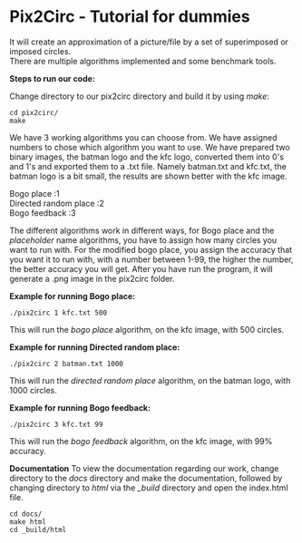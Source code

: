 # Pix2Circ - Tutorial for dummies 
It will create an approximation of a picture/file by a set of superimposed or imposed circles. <br />
There are multiple algorithms implemented and some benchmark tools.<br />


**Steps to run our code:** <br />

Change directory to our pix2circ directory and build it by using *make*:

```
cd pix2circ/
make 
``` 
We have 3 working algorithms you can choose from. We have assigned numbers to chose which algorithm you want to use. We have prepared two binary images, the batman logo and the kfc logo, converted them into 0's and 1's and exported them to a .txt file. Namely batman.txt and kfc.txt, the batman logo is a bit small, the results are shown better with the kfc image. <br />

Bogo place            :1 <br />
Directed random place :2 <br />
Bogo feedback         :3 <br />

The different algorithms work in different ways, for Bogo place and the *placeholder* name algorithms, you have to assign how many circles you want to run with. For the modified bogo place, you assign the accuracy that you want it to run with, with a number between 1-99, the higher the number, the better accuracy you will get. After you have run the program, it will generate a .png image in the pix2circ folder.  <br />

**Example for running Bogo place:** <br />

```
./pix2circ 1 kfc.txt 500
```
This will run the *bogo place* algorithm, on the kfc image, with 500 circles. <br />

**Example for running Directed random place:** <br />

```
./pix2circ 2 batman.txt 1000
```
This will run the *directed random place* algorithm, on the batman logo, with 1000 circles. <br />

**Example for running Bogo feedback:** 

```
./pix2circ 3 kfc.txt 99
```
This will run the *bogo feedback* algorithm, on the kfc image, with 99% accuracy. <br />

**Documentation** 
To view the documentation regarding our work, change directory to the *docs* directory and make the documentation,
followed by changing directory to *html* via the *_build* directory and open the index.html file. 

```
cd docs/ 
make html
cd _build/html
``` 


